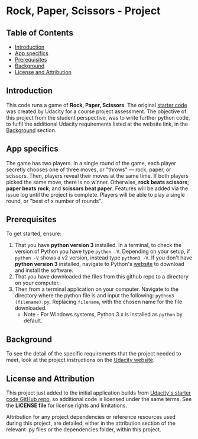 # Rock, Paper, Scissors - Project

## Table of Contents

* [Introduction](#introduction)
* [App specifics](#app-specifics)
* [Prerequisites](#prerequisites)
* [Background](#background)
* [License and Attribution](#license-and-attribution)

## Introduction

This code runs a game of **Rock, Paper, Scissors**. The original [starter code](https://github.com/udacity/ipnd_rps_starter_code) was created by Udacity for a course project assessment.  The objective of this project from the student perspective, was to write further python code, to fulfil the additional Udacity requirements listed at the website link, in the [Background](#background) section.

## App specifics

The game has two players. In a single round of the game, each player secretly chooses one of three moves, or "throws" — rock, paper, or scissors. Then, players reveal their moves at the same time. If both players picked the same move, there is no winner. Otherwise, **rock beats scissors**; **paper beats rock**; and **scissors beat paper**.
Features will be added via the issue log until the project is complete. Players will be able to play a single round, or "best of x number of rounds".

## Prerequisites

To get started, ensure:
1. That you have **python version 3** installed. In a terminal, to check the version of Python you have type `python -V`.
Depending on your setup, if `python -V` shows a v2 version, instead type `python3 -V`.
If you don't have **python version 3** installed, navigate to Python's [website](https://www.python.org/) to download and install the software.
2. That you have downloaded the files from this github repo to a directory on your computer.
3. Then from a terminal application on your computer. Navigate to the directory where the python file is and input the following:
`python3 (filename).py`. Replacing `filename`, with the chosen name for the file downloaded.
    * Note -  For Windows systems, Python 3.x is installed as `python` by default.

## Background

To see the detail of the specific requirements that the project needed to meet, look at the project instructions on the [Udacity website](https://classroom.udacity.com/).

## License and Attribution

This project just added to the initial application builds from [Udacity's starter code GitHub repo](https://github.com/udacity/ipnd_rps_starter_code), so additional code is licensed under the same terms. See the **LICENSE file** for license rights and limitations.

Attribution for any project dependencies or reference resources used during this project, are detailed, either in the attribution section of the relevant .py files or the dependencies folder, within this project.

